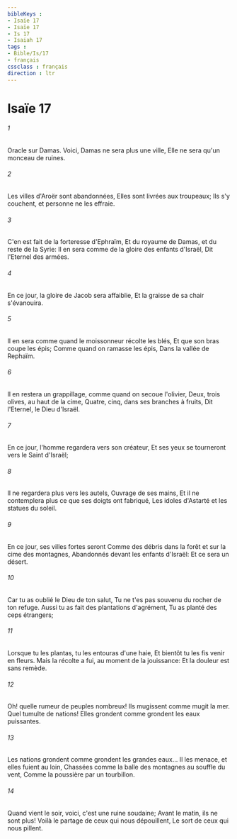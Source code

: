 ```yaml
---
bibleKeys : 
- Isaïe 17
- Isaïe 17
- Is 17
- Isaiah 17
tags : 
- Bible/Is/17
- français
cssclass : français
direction : ltr
---
```


# Isaïe 17

###### 1
Oracle sur Damas. Voici, Damas ne sera plus une ville, Elle ne sera qu'un monceau de ruines.
###### 2
Les villes d'Aroër sont abandonnées, Elles sont livrées aux troupeaux; Ils s'y couchent, et personne ne les effraie.
###### 3
C'en est fait de la forteresse d'Ephraïm, Et du royaume de Damas, et du reste de la Syrie: Il en sera comme de la gloire des enfants d'Israël, Dit l'Eternel des armées.
###### 4
En ce jour, la gloire de Jacob sera affaiblie, Et la graisse de sa chair s'évanouira.
###### 5
Il en sera comme quand le moissonneur récolte les blés, Et que son bras coupe les épis; Comme quand on ramasse les épis, Dans la vallée de Rephaïm.
###### 6
Il en restera un grappillage, comme quand on secoue l'olivier, Deux, trois olives, au haut de la cime, Quatre, cinq, dans ses branches à fruits, Dit l'Eternel, le Dieu d'Israël.
###### 7
En ce jour, l'homme regardera vers son créateur, Et ses yeux se tourneront vers le Saint d'Israël;
###### 8
Il ne regardera plus vers les autels, Ouvrage de ses mains, Et il ne contemplera plus ce que ses doigts ont fabriqué, Les idoles d'Astarté et les statues du soleil.
###### 9
En ce jour, ses villes fortes seront Comme des débris dans la forêt et sur la cime des montagnes, Abandonnés devant les enfants d'Israël: Et ce sera un désert.
###### 10
Car tu as oublié le Dieu de ton salut, Tu ne t'es pas souvenu du rocher de ton refuge. Aussi tu as fait des plantations d'agrément, Tu as planté des ceps étrangers;
###### 11
Lorsque tu les plantas, tu les entouras d'une haie, Et bientôt tu les fis venir en fleurs. Mais la récolte a fui, au moment de la jouissance: Et la douleur est sans remède.
###### 12
Oh! quelle rumeur de peuples nombreux! Ils mugissent comme mugit la mer. Quel tumulte de nations! Elles grondent comme grondent les eaux puissantes.
###### 13
Les nations grondent comme grondent les grandes eaux... Il les menace, et elles fuient au loin, Chassées comme la balle des montagnes au souffle du vent, Comme la poussière par un tourbillon.
###### 14
Quand vient le soir, voici, c'est une ruine soudaine; Avant le matin, ils ne sont plus! Voilà le partage de ceux qui nous dépouillent, Le sort de ceux qui nous pillent.
